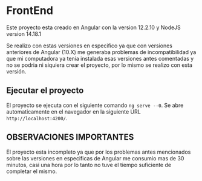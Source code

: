 # FrontEnd

Este proyecto esta creado en Angular con la version 12.2.10 y NodeJS version 14.18.1

Se realizo con estas versiones en especifico ya que con versiones anteriores de Angular (10.X) me generaba problemas de incompatibilidad ya que mi computadora ya tenia instalada esas versiones antes comentadas y no se podria ni siquiera crear el proyecto, por lo mismo se realizo con esta versión.

## Ejecutar el proyecto

El proyecto se ejecuta con el siguiente comando `ng serve --0`. Se abre automaticamente en el navegador en la siguiente URL `http://localhost:4200/`.

## OBSERVACIONES IMPORTANTES

El proyecto esta incompleto ya que por los problemas antes mencionados sobre las versiones en especificas de Angular me consumio mas de 30 minutos, casi una hora por lo tanto no tuve el tiempo suficiente de completar el mismo.



